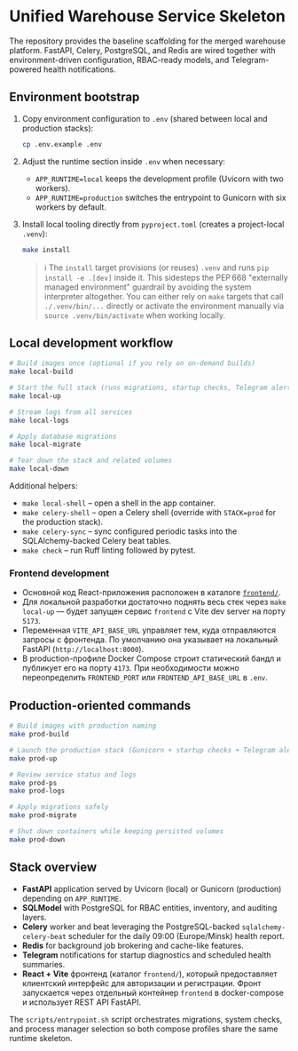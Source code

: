 # Unified Warehouse Service Skeleton

The repository provides the baseline scaffolding for the merged warehouse platform. FastAPI, Celery, PostgreSQL, and Redis are wired together with environment-driven configuration, RBAC-ready models, and Telegram-powered health notifications.

## Environment bootstrap

1. Copy environment configuration to `.env` (shared between local and production stacks):

   ```bash
   cp .env.example .env
   ```

2. Adjust the runtime section inside `.env` when necessary:
   - `APP_RUNTIME=local` keeps the development profile (Uvicorn with two workers).
   - `APP_RUNTIME=production` switches the entrypoint to Gunicorn with six workers by default.

3. Install local tooling directly from `pyproject.toml` (creates a project-local `.venv`):

   ```bash
   make install
   ```

   > ℹ️  The `install` target provisions (or reuses) `.venv` and runs `pip install -e .[dev]` inside it. This sidesteps the PEP 668 "externally managed environment" guardrail by avoiding the system interpreter altogether. You can either rely on `make` targets that call `./.venv/bin/...` directly or activate the environment manually via `source .venv/bin/activate` when working locally.

## Local development workflow

```bash
# Build images once (optional if you rely on on-demand builds)
make local-build

# Start the full stack (runs migrations, startup checks, Telegram alert, and shows container status)
make local-up

# Stream logs from all services
make local-logs

# Apply database migrations
make local-migrate

# Tear down the stack and related volumes
make local-down
```

Additional helpers:

- `make local-shell` – open a shell in the app container.
- `make celery-shell` – open a Celery shell (override with `STACK=prod` for the production stack).
- `make celery-sync` – sync configured periodic tasks into the SQLAlchemy-backed Celery beat tables.
- `make check` – run Ruff linting followed by pytest.

### Frontend development

- Основной код React-приложения расположен в каталоге [`frontend/`](frontend/).
- Для локальной разработки достаточно поднять весь стек через `make local-up` — будет запущен сервис `frontend` с Vite dev server на порту `5173`.
- Переменная `VITE_API_BASE_URL` управляет тем, куда отправляются запросы с фронтенда. По умолчанию она указывает на локальный FastAPI (`http://localhost:8000`).
- В production-профиле Docker Compose строит статический бандл и публикует его на порту `4173`. При необходимости можно переопределить `FRONTEND_PORT` или `FRONTEND_API_BASE_URL` в `.env`.

## Production-oriented commands

```bash
# Build images with production naming
make prod-build

# Launch the production stack (Gunicorn + startup checks + Telegram alert)
make prod-up

# Review service status and logs
make prod-ps
make prod-logs

# Apply migrations safely
make prod-migrate

# Shut down containers while keeping persisted volumes
make prod-down
```

## Stack overview

- **FastAPI** application served by Uvicorn (local) or Gunicorn (production) depending on `APP_RUNTIME`.
- **SQLModel** with PostgreSQL for RBAC entities, inventory, and auditing layers.
- **Celery** worker and beat leveraging the PostgreSQL-backed `sqlalchemy-celery-beat` scheduler for the daily 09:00 (Europe/Minsk) health report.
- **Redis** for background job brokering and cache-like features.
- **Telegram** notifications for startup diagnostics and scheduled health summaries.
- **React + Vite** фронтенд (каталог `frontend/`), который предоставляет клиентский интерфейс для авторизации и регистрации. Фронт запускается через отдельный контейнер `frontend` в docker-compose и использует REST API FastAPI.

The `scripts/entrypoint.sh` script orchestrates migrations, system checks, and process manager selection so both compose profiles share the same runtime skeleton.
